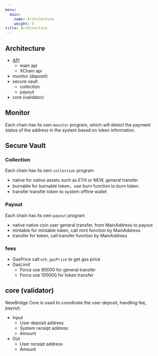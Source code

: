 ```yaml
---
menu:
  main:
    name: Architecture
    weight: 5
title: Architecture
---
```


## Architecture

- [API](api/README.md)
  - main api
  - XChain api
- monitor (deposit)
- secure vault
  - collection
  - payout
- core (validator)

## Monitor

Each chain has its own `monitor` program, which will detect the payment status of the address in the system based on token information.

## Secure Vault

### Collection

Each chain has its own `collection` program

- native
  for native assets such as ETH or NEW, general transfer
- burnable
  for burnable token，use burn function to burn token
- transfer
  transfer token to system offline wallet

### Payout

Each chain has its own `payout` program

- native
  native coin user general transfer, from MainAddress to payout
- mintable
  for mintable token, call mint function by MainAddress
- transfer
  for token, call transfer function by MainAddress

### fees

- GasPrice
  call `eth_gasPrice` to get gas price
- GasLimit
  - Force use 90000 for general transfer
  - Force use 100000 for token transfer

## core (validator)

NewBridge Core is used to coordinate the user deposit, handling fee, payout;

- Input
  - User deposit address
  - System receipt address
  - Amount
- Out
  - User receipt address
  - Amount
